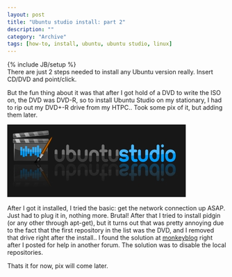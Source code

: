 ```yaml
--- 
layout: post 
title: "Ubuntu studio install: part 2"
description: ""
category: "Archive"
tags: [how-to, install, ubuntu, ubuntu studio, linux]
---
```

{% include JB/setup %}  
There are just 2 steps needed to install any Ubuntu version really. Insert CD/DVD and point/click.

But the fun thing about it was that after I got hold of a DVD to write the ISO on, the DVD was DVD-R, so to install Ubuntu Studio on my stationary, I had to rip out my DVD+-R drive from my HTPC.. Took some pix of it, but adding them later.

<img src="/assets/img/blog/imga22ebea86c37fcb440ac1dc8890221c9.jpg" class="img-responsive img-rounded img-thumbnail"/>

After I got it installed, I tried the basic: get the network connection up ASAP. Just had to plug it in, nothing more. Brutal! After that I tried to install pidgin (or any other through apt-get), but it turns out that was pretty annoying due to the fact that the first repository in the list was the DVD, and I removed that drive right after the install.. I found the solution at <a href="http://monkeyblog.org/ubuntu/installing/#enabling_extra_repositories">monkeyblog</a> right after I posted for help in another forum. The solution was to disable the local repositories.

Thats it for now, pix will come later.
